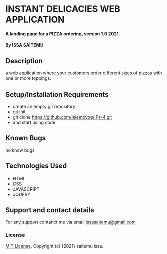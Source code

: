 # INSTANT DELICACIES WEB APPLICATION
#### A landing page for a PIZZA ordering, version 1.0 2021.
#### By ISSA SAITEMU
## Description
a web application where your customers order different sizes of pizzas with one or more toppings. 
## Setup/Installation Requirements
* create an empty git repository
* git init
* git clone https://github.com/lelemoyog/IPs-4.git
* and start using code

## Known Bugs
no know bugs
## Technologies Used
* HTML
* CSS
* JAVASCRIPT
* JQUERY
## Support and contact details
For any support contanct me via email issasaitemu@gmail.com
### License
 [MIT License](License).
Copyright (c) {2021}  saitemu issa.

